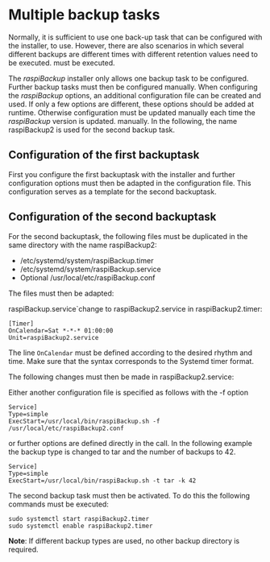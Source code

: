 # Multiple backup tasks

Normally, it is sufficient to use one back-up task that can be configured with the installer,
to use. However, there are also scenarios in which several different backups are
different times with different retention values need to be executed.
must be executed.

The *raspiBackup* installer only allows one backup task to be configured. Further
backup tasks must then be configured manually. When configuring the *raspiBackup*
options, an additional configuration file can be created and used. If only a few
options are different, these options should be added at runtime. Otherwise
configuration must be updated manually each time the *raspiBackup* version is updated.
manually. In the following, the name raspiBackup2 is used for the second backup task.

## Configuration of the first backuptask

First you configure the first backuptask with the installer and further configuration options
must then be adapted in the configuration file. This configuration serves as a template
for the second backuptask.

## Configuration of the second backuptask

For the second backuptask, the following files must be duplicated in the same directory with the name raspiBackup2:

* /etc/systemd/system/raspiBackup.timer
* /etc/systemd/system/raspiBackup.service
* Optional /usr/local/etc/raspiBackup.conf

The files must then be adapted:

raspiBackup.service`change to raspiBackup2.service in raspiBackup2.timer:
```
[Timer]
OnCalendar=Sat *-*-* 01:00:00
Unit=raspiBackup2.service
```
The line `OnCalendar` must be defined according to the desired rhythm and time.
Make sure that the syntax corresponds to the Systemd timer format.

The following changes must then be made in raspiBackup2.service:

Either another configuration file is specified as follows with the -f option
```
Service]
Type=simple
ExecStart=/usr/local/bin/raspiBackup.sh -f /usr/local/etc/raspiBackup2.conf
```

or further options are defined directly in the call. In the following example
the backup type is changed to tar and the number of backups to 42.

```
Service]
Type=simple
ExecStart=/usr/local/bin/raspiBackup.sh -t tar -k 42
```

The second backup task must then be activated. To do this
the following commands must be executed:

```
sudo systemctl start raspiBackup2.timer
sudo systemctl enable raspiBackup2.timer
```

**Note**:
If different backup types are used, no other backup directory is required.

[.status]: translated
